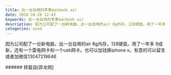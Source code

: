 ```yaml
---
title: 出一台自用的苹果macbook air
date: 2018-10-28 12:43
keywords: 出一台自用的苹果macbook air
description: 因为公司配了一台新电脑，出一台自用的air 8g内存，128硬盘。用了一年多 9成新，还有一个雷电网卡和一个usb网卡。也可以加钱换iphone x。有意的可以留言或者加微信13047219646
categories: used
---
```

<td class="t_f" id="postmessage_2179179">

因为公司配了一台新电脑，出一台自用的air 8g内存，128硬盘。用了一年多 9成新，还有一个雷电网卡和一个usb网卡。也可以加钱换iphone x。有意的可以留言或者加微信13047219646<br/>
<img alt="" border="0" class="zoom" data-cf-modified-6027132e3d4e5d780505e5c5-="" file="http://www.flw.ph/data/appbyme/upload/image/201810/28/ewJiNrFaJAQZ.jpg" id="aimg_moMSs" lazyloadthumb="1" onclick="" onmouseover="" src="http://www.flw.ph/data/appbyme/upload/image/201810/28/ewJiNrFaJAQZ.jpg"/><br/>
</td>
###### 转载自[菲龙网]